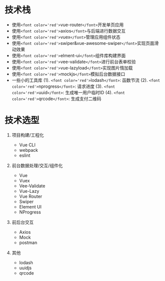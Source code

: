 # 技术栈

* 使用`<font color='red'>`vue-router`</font>`开发单页应用
* 使用`<font color='red'>`axios`</font>`与后端进行数据交互
* 使用`<font color='red'>`vuex`</font>`管理应用组件状态
* 使用`<font color='red'>`swiper&vue-awesome-swiper`</font>`实现页面滑动效果
* 使用`<font color='red'>`elment-ui`</font>`组件库构建界面
* 使用`<font color='red'>`vee-validate`</font>`进行前台表单校验
* 使用`<font color='red'>`vue-lazyload`</font>`实现图片惰加载
* 使用`<font color='red'>`mockjs`</font>`模拟后台数据接口
* 一些小的工具库
  (1).  `<font color='red'>`lodash`</font>`: 函数节流
  (2). `<font color='red'>`nprogress`</font>`: 请求进度
  (3). `<font color='red'>`uuid`</font>`: 生成唯一用户临时ID
  (4). `<font color='red'>`qrcode`</font>`: 生成支付二维码

# 技术选型

1. 项目构建/工程化
    - Vue CLI
    - webpack
    - eslint

2. 前台数据处理/交互/组件化
    - Vue
    - Vuex
    - Vee-Validate
    - Vue-Lazy
    - Vue Router
    - Swiper
    - Element UI
    - NProgress
  
3. 前后台交互
    - Axios
    - Mock
    - postman
  
4. 其他
   - lodash
   - uuidjs
   - qrcode

    

